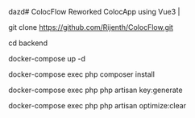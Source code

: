 dazd# ColocFlow
Reworked ColocApp using Vue3 |

git clone https://github.com/Rijenth/ColocFlow.git

cd backend

docker-compose up -d

docker-compose exec php composer install

docker-compose exec php php artisan key:generate

docker-compose exec php php artisan optimize:clear
